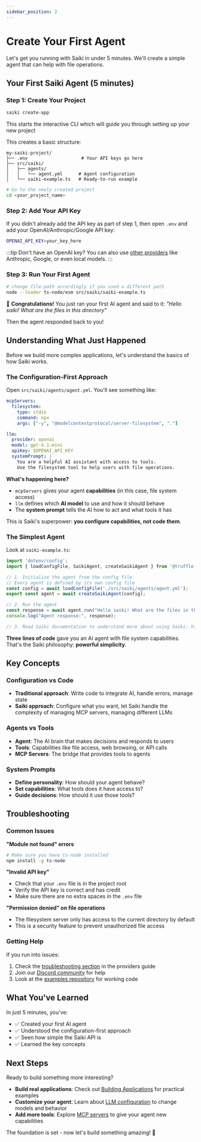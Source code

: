 ```yaml
---
sidebar_position: 2
---
```


# Create Your First Agent

Let's get you running with Saiki in under 5 minutes. We'll create a simple agent that can help with file operations.

## Your First Saiki Agent (5 minutes)

### Step 1: Create Your Project

```bash
saiki create-app
```

This starts the interactive CLI which will guide you through setting up your new project

This creates a basic structure:
```
my-saiki-project/
├── .env                    # Your API keys go here
├── src/saiki/
│   ├── agents/
│   │   └── agent.yml      # Agent configuration
│   └── saiki-example.ts   # Ready-to-run example
```

```bash
# Go to the newly created project
cd <your_project_name>
```

### Step 2: Add Your API Key

If you didn't already add the API key as part of step 1, then open `.env` and add your OpenAI/Anthropic/Google API key:
```bash
OPENAI_API_KEY=your_key_here
```

:::tip
Don't have an OpenAI key? You can also use [other providers](../../guides/configuring-saiki/llm/providers) like Anthropic, Google, or even local models.
:::

### Step 3: Run Your First Agent

```bash
# change file-path accordingly if you used a different path
node --loader ts-node/esm src/saiki/saiki-example.ts
```

🎉 **Congratulations!** You just ran your first AI agent and said to it: *"Hello saiki! What are the files in this directory"*

Then the agent responded back to you!

## Understanding What Just Happened

Before we build more complex applications, let's understand the basics of how Saiki works.

### The Configuration-First Approach

Open `src/saiki/agents/agent.yml`. You'll see something like:

```yaml
mcpServers:
  filesystem:
    type: stdio
    command: npx
    args: ["-y", "@modelcontextprotocol/server-filesystem", "."]

llm:
  provider: openai
  model: gpt-4.1-mini
  apiKey: $OPENAI_API_KEY
  systemPrompt: |
    You are a helpful AI assistant with access to tools.
    Use the filesystem tool to help users with file operations.
```

**What's happening here?**
- `mcpServers` gives your agent **capabilities** (in this case, file system access)
- `llm` defines which **AI model** to use and how it should behave
- The **system prompt** tells the AI how to act and what tools it has

This is Saiki's superpower: **you configure capabilities, not code them**.

### The Simplest Agent

Look at `saiki-example.ts`:

```typescript
import 'dotenv/config';
import { loadConfigFile, SaikiAgent, createSaikiAgent } from '@truffle-ai/saiki';

// 1. Initialize the agent from the config file
// Every agent is defined by its own config file
const config = await loadConfigFile('./src/saiki/agents/agent.yml');
export const agent = await createSaikiAgent(config);

// 2. Run the agent
const response = await agent.run("Hello saiki! What are the files in this directory");
console.log("Agent response:", response);

// 3. Read Saiki documentation to understand more about using Saiki: https://github.com/truffle-ai/saiki
```

**Three lines of code** gave you an AI agent with file system capabilities. That's the Saiki philosophy: **powerful simplicity**.

## Key Concepts

### Configuration vs Code
- **Traditional approach**: Write code to integrate AI, handle errors, manage state
- **Saiki approach**: Configure what you want, let Saiki handle the complexity of managing MCP servers, managing different LLMs

### Agents vs Tools
- **Agent**: The AI brain that makes decisions and responds to users
- **Tools**: Capabilities like file access, web browsing, or API calls
- **MCP Servers**: The bridge that provides tools to agents

### System Prompts
- **Define personality**: How should your agent behave?
- **Set capabilities**: What tools does it have access to?
- **Guide decisions**: How should it use those tools?

## Troubleshooting

### Common Issues

**"Module not found" errors**
```bash
# Make sure you have ts-node installed
npm install -g ts-node
```

**"Invalid API key"**
- Check that your `.env` file is in the project root
- Verify the API key is correct and has credit
- Make sure there are no extra spaces in the `.env` file

**"Permission denied" on file operations**
- The filesystem server only has access to the current directory by default
- This is a security feature to prevent unauthorized file access

### Getting Help

If you run into issues:
1. Check the [troubleshooting section](../../guides/configuring-saiki/llm/providers#troubleshooting) in the providers guide
2. Join our [Discord community](https://discord.gg/GFzWFAAZcm) for help
3. Look at the [examples repository](../../examples-demos/email-slack) for working code

## What You've Learned

In just 5 minutes, you've:
- ✅ Created your first AI agent
- ✅ Understood the configuration-first approach
- ✅ Seen how simple the Saiki API is
- ✅ Learned the key concepts

## Next Steps

Ready to build something more interesting?

- **Build real applications**: Check out [Building Applications](./building-applications) for practical examples
- **Customize your agent**: Learn about [LLM configuration](../../guides/configuring-saiki/llm/) to change models and behavior
- **Add more tools**: Explore [MCP servers](../../guides/configuring-saiki/mcpServers) to give your agent new capabilities

The foundation is set - now let's build something amazing! 🚀 